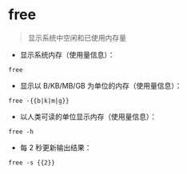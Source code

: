 # free

> 显示系统中空闲和已使用内存量

- 显示系统内存（使用量信息）：

`free`

- 显示以 B/KB/MB/GB 为单位的内存（使用量信息）：

`free -{{b|k|m|g}}`

- 以人类可读的单位显示内存（使用量信息）：

`free -h`

- 每 2 秒更新输出结果：

`free -s {{2}}`

[#]: contributors: ([王兴宇]，[R.S.])